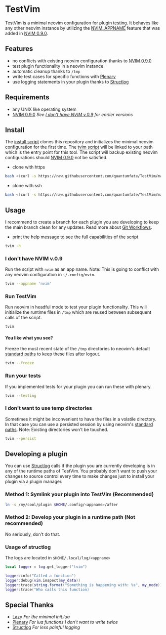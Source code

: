 # TestVim

TestVim is a minimal neovim configuration for plugin testing. It behaves like any other neovim instance by utilizing the [NVIM_APPNAME](https://neovim.io/doc/user/starting.html#%24NVIM_APPNAME) feature that was added in [NVIM 0.9.0](https://github.com/neovim/neovim/releases/tag/v0.9.0).

## Features

- no conflicts with existing neovim configuration thanks to [NVIM 0.9.0](https://github.com/neovim/neovim/releases/tag/v0.9.0)
- test plugin functionality in a neovim instance
- automatic cleanup thanks to `/tmp`
- write test cases for specific functions with [Plenary](https://github.com/nvim-lua/plenary.nvim)
- use logging statements in your plugin thanks to [Structlog](https://github.com/Tastyep/structlog.nvim)

## Requirements

- any UNIX like operating system
- [NVIM 0.9.0](https://github.com/neovim/neovim/releases/tag/v0.9.0) *See [I don't have NVIM v.0.9](#i-dont-have-nvim-v09) for earlier versions*

## Install

The [install script](./scripts/install) clones this repository and initializes the minimal neovim configuration for the first time. The [tvim script](./scripts/tvim) will be linked to your path which is the entry point for this tool. The script will backup existing neovim configurations should [NVIM 0.9.0](https://github.com/neovim/neovim/releases/tag/v0.9.0) not be satisfied.

- clone with https

```bash
bash <(curl -s https://raw.githubusercontent.com/quantumfate/TestVim/main/scripts/install)
```

- clone with ssh

```bash
bash <(curl -s https://raw.githubusercontent.com/quantumfate/TestVim/main/scripts/install) --ssh
```

## Usage

I recommend to create a branch for each plugin you are developing to keep the main branch clean for any updates. Read more about [Git Workflows](https://docs.github.com/en/get-started/quickstart/github-flow).

- print the help message to see the full capabilities of the script

```bash
tvim -h
```

### I don't have NVIM v.0.9

Run the script with `nvim` as an app name. Note: This is going to conflict with any neovim configuration in `~/.config/nvim`.

```bash
tvim --appname 'nvim'
```

### Run TestVim

Run neovim in headful mode to test your plugin functionality. This will initialize the runtime files in `/tmp` which are reused between subsequent calls of the script.

```bash
tvim
```

#### You like what you see?

Freeze the most recent state of the `/tmp` directories to neovim's default [standard paths](https://neovim.io/doc/user/starting.html#standard-path) to keep these files after logout.

```bash
tvim --freeze
```

### Run your tests

If you implemented tests for your plugin you can run these with plenary.

```bash
tvim --testing
```

### I don't want to use temp directories

Sometimes it might be inconvenient to have the files in a volatile directory. In that case you can use a persisted session by using neovim's [standard paths](https://neovim.io/doc/user/starting.html#standard-path). Note: Existing directories won't be touched.

```bash
tvim --persist
```

## Developing a plugin

You can use [Structlog](https://github.com/Tastyep/structlog.nvim) calls if the plugin you are currently developing is in any of the runtime paths of TestVim. You probably don't want to push your changes to source control every time to make changes just to install your plugin via a plugin manager.

### Method 1: Symlink your plugin into TestVim (Recommended)

```bash
ln -s /my/cool/plugin $HOME/.config/<appname>/after 
```

### Method 2: Develop your plugin in a runtime path (Not recommended)

No seriously, don't do that.

### Usage of structlog

The logs are located in `$HOME/.local/log/<appname>`

```lua
local logger = log.get_logger("tvim")

logger:info("Called a function")
logger:debug(vim.inspect(my_data))
logger:trace(string.format("Something is happening with: %s", my_node))
logger:trace("Who calls this function)

```

## Special Thanks

- [Lazy](https://github.com/folke/lazy.nvim) *For the minimal init.lua*
- [Plenary](https://github.com/nvim-lua/plenary.nvim) *For lua functions I don't want to write twice*
- [Structlog](https://github.com/Tastyep/structlog.nvim) *For less painful logging*
